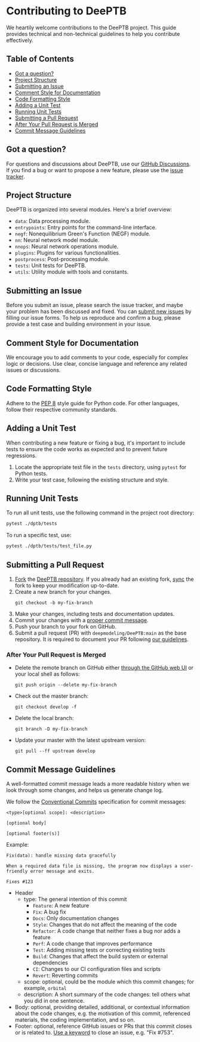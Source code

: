# Contributing to DeePTB

We heartily welcome contributions to the DeePTB project. This guide provides technical and non-technical guidelines to help you contribute effectively.

## Table of Contents

- [Got a question?](#got-a-question)
- [Project Structure](#project-structure)
- [Submitting an Issue](#submitting-an-issue)
- [Comment Style for Documentation](#comment-style-for-documentation)
- [Code Formatting Style](#code-formatting-style)
- [Adding a Unit Test](#adding-a-unit-test)
- [Running Unit Tests](#running-unit-tests)
- [Submitting a Pull Request](#submitting-a-pull-request)
- [After Your Pull Request is Merged](#after-your-pull-request-is-merged)
- [Commit Message Guidelines](#commit-message-guidelines)

## Got a question?

For questions and discussions about DeePTB, use our [GitHub Discussions](https://github.com/deepmodeling/DeePTB/discussions). If you find a bug or want to propose a new feature, please use the [issue tracker](https://github.com/deepmodeling/DeePTB/issues/new/choose).

## Project Structure

DeePTB is organized into several modules. Here's a brief overview:

- `data`: Data processing module.
- `entrypoints`: Entry points for the command-line interface.
- `negf`: Nonequilibrium Green's Function (NEGF) module.
- `nn`: Neural network model module.
- `nnops`: Neural network operations module.
- `plugins`: Plugins for various functionalities.
- `postprocess`: Post-processing module.
- `tests`: Unit tests for DeePTB.
- `utils`: Utility module with tools and constants.

## Submitting an Issue

Before you submit an issue, please search the issue tracker, and maybe your problem has been discussed and fixed. You can [submit new issues](https://github.com/deepmodeling/DeePTB/issues/new/choose) by filling our issue forms.
To help us reproduce and confirm a bug, please provide a test case and building environment in your issue.


## Comment Style for Documentation

We encourage you to add comments to your code, especially for complex logic or decisions. Use clear, concise language and reference any related issues or discussions.

## Code Formatting Style

Adhere to the [PEP 8](https://www.python.org/dev/peps/pep-0008/) style guide for Python code. For other languages, follow their respective community standards.

## Adding a Unit Test

When contributing a new feature or fixing a bug, it's important to include tests to ensure the code works as expected and to prevent future regressions.

1. Locate the appropriate test file in the `tests` directory, using `pytest` for Python tests.
2. Write your test case, following the existing structure and style.

## Running Unit Tests

To run all unit tests, use the following command in the project root directory:

```bash
pytest ./dptb/tests
```

To run a specific test, use:

```bash
pytest ./dptb/tests/test_file.py
```

## Submitting a Pull Request

1. [Fork](https://docs.github.com/en/github/getting-started-with-github/fork-a-repo) the [DeePTB repository](https://github.com/deepmodeling/DeePTB). If you already had an existing fork, [sync](https://docs.github.com/en/pull-requests/collaborating-with-pull-requests/working-with-forks/syncing-a-fork) the fork to keep your modification up-to-date.
2. Create a new branch for your changes.
     ```shell
     git checkout -b my-fix-branch
     ```
3. Make your changes, including tests and documentation updates.
4. Commit your changes with a [proper commit message](#commit-message-guidelines).
5. Push your branch to your fork on GitHub.
6. Submit a pull request (PR) with `deepmodeling/DeePTB:main` as the base repository. It is required to document your PR following [our guidelines](#commit-message-guidelines).

### After Your Pull Request is Merged

- Delete the remote branch on GitHub either [through the GitHub web UI](https://docs.github.com/en/repositories/configuring-branches-and-merges-in-your-repository/managing-branches-in-your-repository/deleting-and-restoring-branches-in-a-pull-request#deleting-a-branch-used-for-a-pull-request) or your local shell as follows:

    ```shell
    git push origin --delete my-fix-branch
    ```

- Check out the master branch:

    ```shell
    git checkout develop -f
    ```

- Delete the local branch:

    ```shell
    git branch -D my-fix-branch
    ```

- Update your master with the latest upstream version:

    ```shell
    git pull --ff upstream develop
    ```

## Commit Message Guidelines
A well-formatted commit message leads a more readable history when we look through some changes, and helps us generate change log.

We follow the [Conventional Commits](https://www.conventionalcommits.org) specification for commit messages:

```text
<type>[optional scope]: <description>

[optional body]

[optional footer(s)]
```

Example:

```text
Fix(data): handle missing data gracefully

When a required data file is missing, the program now displays a user-friendly error message and exits.

Fixes #123
```

- Header
  - type: The general intention of this commit
    - `Feature`: A new feature
    - `Fix`: A bug fix
    - `Docs`: Only documentation changes
    - `Style`: Changes that do not affect the meaning of the code
    - `Refactor`: A code change that neither fixes a bug nor adds a feature
    - `Perf`: A code change that improves performance
    - `Test`: Adding missing tests or correcting existing tests
    - `Build`: Changes that affect the build system or external dependencies
    - `CI`: Changes to our CI configuration files and scripts
    - `Revert`: Reverting commits
  - scope: optional, could be the module which this commit changes; for example, `orbital`
  - description: A short summary of the code changes: tell others what you did in one sentence.
- Body: optional, providing detailed, additional, or contextual information about the code changes, e.g. the motivation of this commit, referenced materials, the coding implementation, and so on.
- Footer: optional, reference GitHub issues or PRs that this commit closes or is related to. [Use a keyword](https://docs.github.com/issues/tracking-your-work-with-issues/linking-a-pull-request-to-an-issue#linking-a-pull-request-to-an-issue-using-a-keyword) to close an issue, e.g. "Fix #753".

